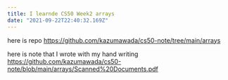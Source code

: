 ```yaml
---
title: I learnde CS50 Week2 arrays 
date: "2021-09-22T22:40:32.169Z"
---
```

here is repo
https://github.com/kazumawada/cs50-note/tree/main/arrays

here is note that I wrote with my hand writing
https://github.com/kazumawada/cs50-note/blob/main/arrays/Scanned%20Documents.pdf